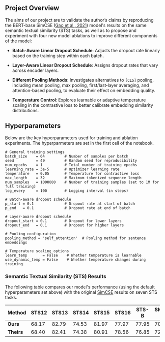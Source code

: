 ## Project Overview

The aims of our project are to validate the author’s claims by reproducing the BERT-base SimCSE ([Gao et al., 2021](https://arxiv.org/abs/2104.08821)) model's results on the same semantic textual similarity (STS) tasks, as well as to propose and experiment with four new model ablations to improve different components of the model:

- **Batch-Aware Linear Dropout Schedule**: Adjusts the dropout rate linearly based on the training step within each batch.

- **Layer-Aware Linear Dropout Schedule**: Assigns dropout rates that vary across encoder layers.

- **Different Pooling Methods**: Investigates alternatives to `[CLS]` pooling, including mean pooling, max pooling, first/last-layer averaging, and attention-based pooling, to evaluate their effect on embedding quality.

- **Temperature Control**: Explores learnable or adaptive temperature scaling in the contrastive loss to better calibrate embedding similarity distributions.



## Hyperparameters

Below are the key hyperparameters used for training and ablation experiments. The hyperparmeters are set in the first cell of the notebook.

```
# General training settings
batch_size    = 64         # Number of samples per batch
seed          = 49         # Random seed for reproducibility
num_epochs    = 1          # Total number of training epochs
learning_rate = 3e-5       # Optimizer learning rate
temperature   = 0.05       # Temperature for contrastive loss
max_length    = 32         # Maximum tokenized sequence length
num_samples   = 1000000    # Number of training samples (set to 1M for full training)
log_every     = 100        # Logging interval (in steps)

# Batch-aware dropout schedule
p_start = 0.1              # Dropout rate at start of batch
p_end   = 0.1              # Dropout rate at end of batch

# Layer-aware dropout schedule
dropout_start = 0.1        # Dropout for lower layers
dropout_end   = 0.1        # Dropout for higher layers

# Pooling configuration
pooling_method = 'self_attention'  # Pooling method for sentence embeddings

# Temperature scaling options
learn_temp       = False    # Whether temperature is learnable
use_dynamic_temp = False    # Whether temperature changes during training

```

### Semantic Textual Similarity (STS) Results

The following table compares our model's performance (using the default hyperparameters set above) with the original [SimCSE](https://arxiv.org/abs/2104.08821) results on seven STS tasks.

|          Method | STS12 | STS13 | STS14 | STS15 | STS16 | STS-B | SICK-R | Avg.   |
|----------------|-------|-------|-------|-------|-------|--------|--------|--------|
| **Ours**       | 68.17 | 82.79 | 74.53 | 81.97 | 77.97 | 77.95  | 70.76  | **76.16** |
| **Theirs**     | 68.40 | 82.41 | 74.38 | 80.91 | 78.56 | 76.85  | 72.23  | **76.25** |



